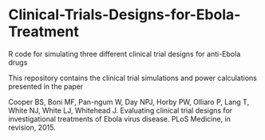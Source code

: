 # Clinical-Trials-Designs-for-Ebola-Treatment
R code for simulating three different clinical trial designs for anti-Ebola drugs

This repository contains the clinical trial simulations and power calculations presented in the paper

Cooper BS, Boni MF, Pan-ngum W, Day NPJ, Horby PW, Olliaro P, Lang T, White NJ, White LJ, Whitehead J.  Evaluating clinical trial designs for investigational treatments of Ebola virus disease.  PLoS Medicine, in revision, 2015. 


